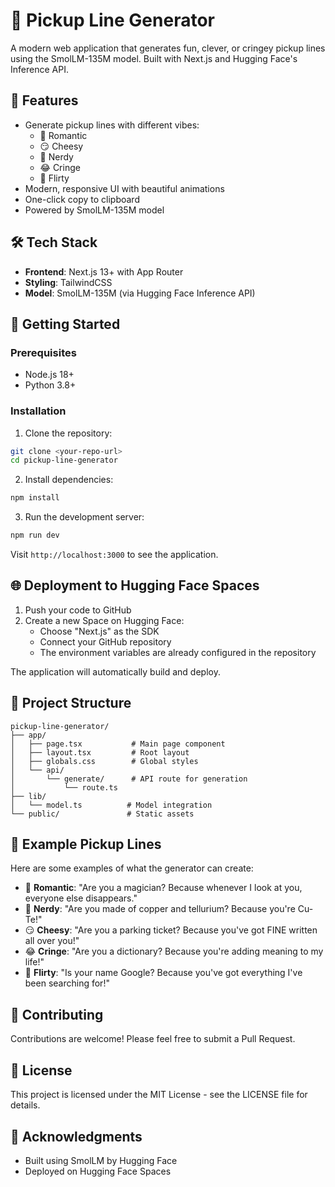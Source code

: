 # 💖 Pickup Line Generator

A modern web application that generates fun, clever, or cringey pickup lines using the SmolLM-135M model. Built with Next.js and Hugging Face's Inference API.

## 🌟 Features

- Generate pickup lines with different vibes:
  - 💝 Romantic
  - 😏 Cheesy
  - 🔬 Nerdy
  - 😂 Cringe
  - 💋 Flirty
- Modern, responsive UI with beautiful animations
- One-click copy to clipboard
- Powered by SmolLM-135M model

## 🛠️ Tech Stack

- **Frontend**: Next.js 13+ with App Router
- **Styling**: TailwindCSS
- **Model**: SmolLM-135M (via Hugging Face Inference API)

## 🚀 Getting Started

### Prerequisites

- Node.js 18+
- Python 3.8+

### Installation

1. Clone the repository:
```bash
git clone <your-repo-url>
cd pickup-line-generator
```

2. Install dependencies:
```bash
npm install
```

3. Run the development server:
```bash
npm run dev
```

Visit `http://localhost:3000` to see the application.

## 🌐 Deployment to Hugging Face Spaces

1. Push your code to GitHub
2. Create a new Space on Hugging Face:
   - Choose "Next.js" as the SDK
   - Connect your GitHub repository
   - The environment variables are already configured in the repository

The application will automatically build and deploy.

## 📁 Project Structure

```
pickup-line-generator/
├── app/
│   ├── page.tsx           # Main page component
│   ├── layout.tsx         # Root layout
│   ├── globals.css        # Global styles
│   └── api/
│       └── generate/      # API route for generation
│           └── route.ts
├── lib/
│   └── model.ts          # Model integration
└── public/               # Static assets
```

## 🎯 Example Pickup Lines

Here are some examples of what the generator can create:

- 💝 **Romantic**: "Are you a magician? Because whenever I look at you, everyone else disappears."
- 🔬 **Nerdy**: "Are you made of copper and tellurium? Because you're Cu-Te!"
- 😏 **Cheesy**: "Are you a parking ticket? Because you've got FINE written all over you!"
- 😂 **Cringe**: "Are you a dictionary? Because you're adding meaning to my life!"
- 💋 **Flirty**: "Is your name Google? Because you've got everything I've been searching for!"

## 🤝 Contributing

Contributions are welcome! Please feel free to submit a Pull Request.

## 📝 License

This project is licensed under the MIT License - see the LICENSE file for details.

## 🙏 Acknowledgments

- Built using SmolLM by Hugging Face
- Deployed on Hugging Face Spaces 